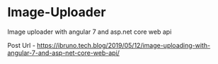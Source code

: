# Image-Uploader
Image uploader with angular 7 and asp.net core web api

Post Url - https://ibruno.tech.blog/2019/05/12/image-uploading-with-angular-7-and-asp-net-core-web-api/
